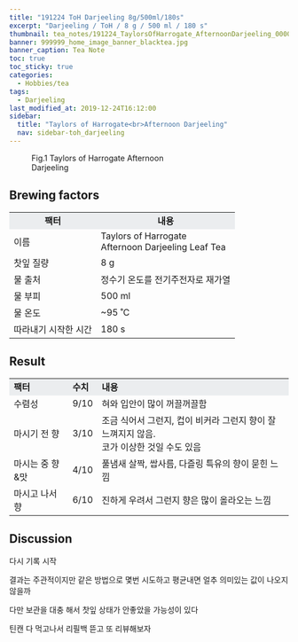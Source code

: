 ```yaml
---
title: "191224 ToH Darjeeling 8g/500ml/180s"
excerpt: "Darjeeling / ToH / 8 g / 500 ml / 180 s"
thumbnail: tea_notes/191224_TaylorsOfHarrogate_AfternoonDarjeeling_0000.jpg
banner: 999999_home_image_banner_blacktea.jpg
banner_caption: Tea Note
toc: true
toc_sticky: true
categories:
  - Hobbies/tea
tags:
  - Darjeeling
last_modified_at: 2019-12-24T16:12:00
sidebar:
  title: "Taylors of Harrogate<br>Afternoon Darjeeling"
  nav: sidebar-toh_darjeeling
---
```


<figure class="align-center" style="width: 300px">
  <a href="/assets/images/tea_notes/191224_TaylorsOfHarrogate_AfternoonDarjeeling_0000.jpg">
  <img src="{{ site.url }}{{ site.baseurl }}/assets/images/tea_notes/191224_TaylorsOfHarrogate_AfternoonDarjeeling_0000.jpg" alt="">
  </a>
  <figcaption>
  Fig.1 Taylors of Harrogate Afternoon Darjeeling
  </figcaption>
</figure>

## Brewing factors

<div align="center">
  <table align = "center" >
      <tr bgcolor="#ebedef" align ="center">
      <td><b>팩터</b></td>
      <td><b>내용</b></td>
      </tr>
      <tr>
      <td>이름</td>
      <td>Taylors of Harrogate<br>Afternoon Darjeeling Leaf Tea</td>
      </tr>
      <tr>
      <td>찻잎 질량</td>
      <td>8 g</td>
      </tr>
      <tr>
    <td>물 출처</td>
      <td>정수기 온도를 전기주전자로 재가열</td>
      </tr>
      <tr>
    <td>물 부피</td>
      <td>500 ml</td>
      </tr>
      <tr>
    <td>물 온도</td>
      <td>~95 ˚C</td>
      </tr>
      <tr>
    <td>따라내기 시작한 시간</td>
      <td>180 s</td>
      </tr>
  </table>
</div>

## Result

<div align="center">
  <table align = "center" >
      <tr bgcolor="#ebedef" style="white-space:nowrap">
      <td><b>팩터</b></td>
    <td><b>수치</b></td>
      <td><b>내용</b></td>
      </tr>
      <tr>
      <td>수렴성</td>
      <td>9/10</td>
    <td>혀와 입안이 많이 꺼끌꺼끌함</td>
      </tr>
      <tr>
      <td>마시기 전 향</td>
      <td>3/10</td>
    <td>조금 식어서 그런지, 컵이 비커라 그런지 향이 잘 느껴지지 않음.<br>코가 이상한 것일 수도 있음</td>
      </tr>
      <tr>
      <td>마시는 중 향&맛</td>
      <td>4/10</td>
    <td>풀냄새 살짝, 쌉사름, 다즐링 특유의 향이 묻힌 느낌</td>
      </tr>
      <tr>
      <td>마시고 나서 향</td>
      <td>6/10</td>
    <td>진하게 우려서 그런지 향은 많이 올라오는 느낌</td>
      </tr>
  </table>
</div>

## Discussion

다시 기록 시작

결과는 주관적이지만 같은 방법으로 몇번 시도하고 평균내면 얼추 의미있는 값이 나오지 않을까

다만 보관을 대충 해서 찻잎 상태가 안좋았을 가능성이 있다

틴캔 다 먹고나서 리필백 뜯고 또 리뷰해보자
